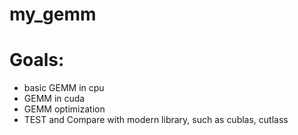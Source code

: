 # my_gemm

# Goals:
+ basic GEMM in cpu
+ GEMM in cuda
+ GEMM optimization
+ TEST and Compare with modern library, such as cublas, cutlass